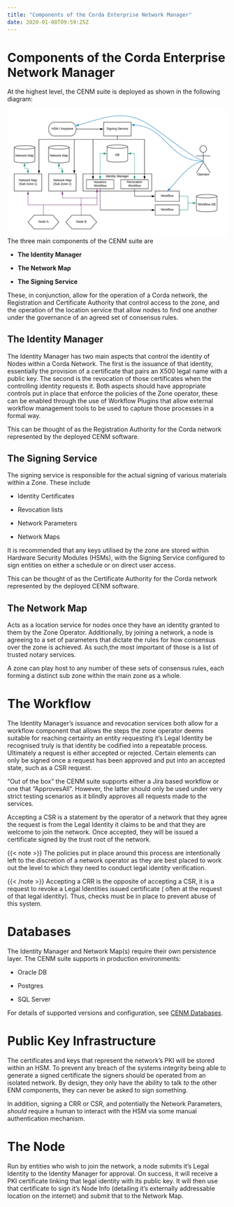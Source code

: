 ```yaml
---
title: "Components of the Corda Enterprise Network Manager"
date: 2020-01-08T09:59:25Z
---
```



# Components of the Corda Enterprise Network Manager
At the highest level, the CENM suite is deployed as shown in the following diagram:

![enm high level](resources/enm-high-level.png "enm high level")The three main components of the CENM suite are


* **The Identity Manager**


* **The Network Map**


* **The Signing Service**


These, in conjunction, allow for the operation of a Corda network, the Registration and Certificate
            Authority that control access to the zone, and the operation of the location service
            that allow nodes to find one another under the governance of an agreed set of consensus rules.


## The Identity Manager
The Identity Manager has two main aspects that control the identity of Nodes within a Corda Network. The
                first is the issuance of that identity, essentially the provision of a certificate that pairs an X500 legal
                name with a public key. The second is the revocation of those certificates when the controlling identity
                requests it. Both aspects should have appropriate controls put in place that enforce the policies
                of the Zone operator, these can be enabled through the use of Workflow Plugins that allow external
                workflow management tools to be used to capture those processes in a formal way.

This can be thought of as the Registration Authority for the Corda network represented by the deployed CENM software.


## The Signing Service
The signing service is responsible for the actual signing of various materials within a Zone. These include


* Identity Certificates


* Revocation lists


* Network Parameters


* Network Maps


It is recommended that any keys utilised by the zone are stored within Hardware Security Modules (HSMs), with
                the Signing Service configured to sign entities on either a schedule or on direct user access.

This can be thought of as the Certificate Authority for the Corda network represented by the deployed CENM software.


## The Network Map
Acts as a location service for nodes once they have an identity granted to them by the Zone Operator. Additionally,
                by joining a network, a node is agreeing to a set of parameters that dictate the rules for how consensus over the
                zone is achieved. As such,the most important of those is a list of trusted notary services.

A zone can play host to any number of these sets of consensus rules, each forming a distinct sub zone within the
                main zone as a whole.


# The Workflow
The Identity Manager’s issuance and revocation services both allow for a workflow component that allows the steps
            the zone operator deems suitable for reaching certainty an entity requesting it’s Legal Identity be recognised truly
            is that identity be codified into a repeatable process. Ultimately a request is either accepted or rejected. Certain
            elements can only be signed once a request has been approved and put into an accepted state, such as a CSR request.

“Out of the box” the CENM suite supports either a Jira based workflow or one that “ApprovesAll”. However, the
            latter should only be used under very strict testing scenarios as it blindly approves all requests made to
            the services.

Accepting a CSR is a statement by the operator of a network that they agree the request is from the Legal
            Identity it claims to be and that they are welcome to join the network. Once accepted, they will be issued a certificate
            signed by the trust root of the network.


{{< note >}}
The policies put in place around this process are intentionally left to the discretion of a network operator
                as they are best placed to work out the level to which they need to conduct legal identity verification.


{{< /note >}}
Accepting a CRR is the opposite of accepting a CSR, it is a request to revoke a Legal Identities issued certificate (
            often at the request of that legal identity). Thus, checks must be in place to prevent abuse of this system.


# Databases
The Identity Manager and Network Map(s) require their own persistence layer. The CENM suite supports in production
            environments:


* Oracle DB


* Postgres


* SQL Server


For details of supported versions and configuration, see [CENM Databases](database-set-up.md).


# Public Key Infrastructure
The certificates and keys that represent the network’s PKI will be stored within an HSM. To prevent any breach of the
            systems integrity being able to generate a signed certificate the signers should be operated from an isolated network.
            By design, they only have the ability to talk *to* the other ENM components, they can never be asked to sign something.

In addition, signing a CRR or CSR, and potentially the Network Parameters, *should* require a human to interact with
            the HSM via some manual authentication mechanism.


# The Node
Run by entities who wish to join the network, a node submits it’s Legal Identity to the Identity Manager for approval.
            On success, it will receive a PKI certificate linking that legal identity with its public key. It will then use that
            certificate to sign it’s Node Info (detailing it’s externally addressable location on the internet) and submit that to
            the Network Map.


